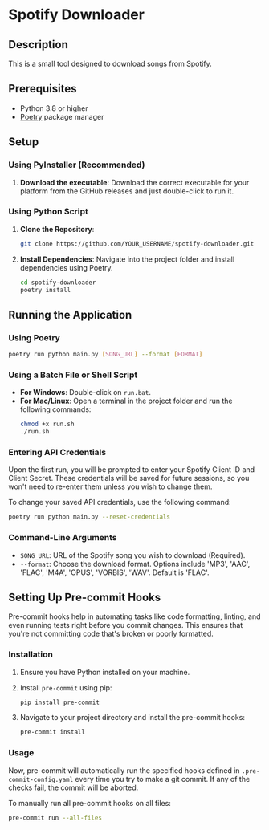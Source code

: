 # Spotify Downloader

## Description
This is a small tool designed to download songs from Spotify.

## Prerequisites
- Python 3.8 or higher
- [Poetry](https://python-poetry.org/) package manager

## Setup

### Using PyInstaller (Recommended)

1. **Download the executable**: Download the correct executable for your platform from the GitHub releases and just double-click to run it.

### Using Python Script

1. **Clone the Repository**: 
    ```bash
    git clone https://github.com/YOUR_USERNAME/spotify-downloader.git
    ```
   
2. **Install Dependencies**: Navigate into the project folder and install dependencies using Poetry.
    ```bash
    cd spotify-downloader
    poetry install
    ```

## Running the Application

### Using Poetry
```bash
poetry run python main.py [SONG_URL] --format [FORMAT]
```


### Using a Batch File or Shell Script
- **For Windows**: Double-click on `run.bat`.
- **For Mac/Linux**: Open a terminal in the project folder and run the following commands:
    ```bash
    chmod +x run.sh
    ./run.sh
    ```

### Entering API Credentials
Upon the first run, you will be prompted to enter your Spotify Client ID and Client Secret. These credentials will be saved for future sessions, so you won't need to re-enter them unless you wish to change them.

To change your saved API credentials, use the following command:
```bash
poetry run python main.py --reset-credentials
```
### Command-Line Arguments
- `SONG_URL`: URL of the Spotify song you wish to download (Required).
- `--format`: Choose the download format. Options include 'MP3', 'AAC', 'FLAC', 'M4A', 'OPUS', 'VORBIS', 'WAV'. Default is 'FLAC'.

## Setting Up Pre-commit Hooks

Pre-commit hooks help in automating tasks like code formatting, linting, and even running tests right before you commit changes. This ensures that you're not committing code that's broken or poorly formatted.

### Installation

1. Ensure you have Python installed on your machine.
2. Install `pre-commit` using pip:

    ```bash
    pip install pre-commit
    ```

3. Navigate to your project directory and install the pre-commit hooks:

    ```bash
    pre-commit install
    ```

### Usage

Now, pre-commit will automatically run the specified hooks defined in `.pre-commit-config.yaml` every time you try to make a git commit. If any of the checks fail, the commit will be aborted.

To manually run all pre-commit hooks on all files:

```bash
pre-commit run --all-files
```